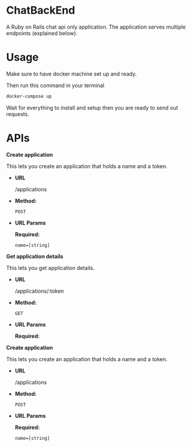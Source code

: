 # ChatBackEnd
A Ruby on Rails chat api only application. The application serves multiple endpoints (explained below).
# Usage
Make sure to have docker machine set up and ready.

Then run this command in your terminal
```bash
docker-compose up
```

Wait for everything to install and setup then you are ready to send out requests.

# APIs

**Create application**

  This lets you create an application that holds a name and a token.

* **URL**

  /applications
  
* **Method:**

   `POST` 
  
*  **URL Params**

   **Required:**
 
   `name=[string]`
   
**Get application details**

  This lets you get application details.

* **URL**

  /applications/:token
  
* **Method:**

   `GET` 
  
*  **URL Params**

   **Required:**
   
**Create application**

  This lets you create an application that holds a name and a token.

* **URL**

  /applications
  
* **Method:**

   `POST` 
  
*  **URL Params**

   **Required:**
 
   `name=[string]`
 
   

  
